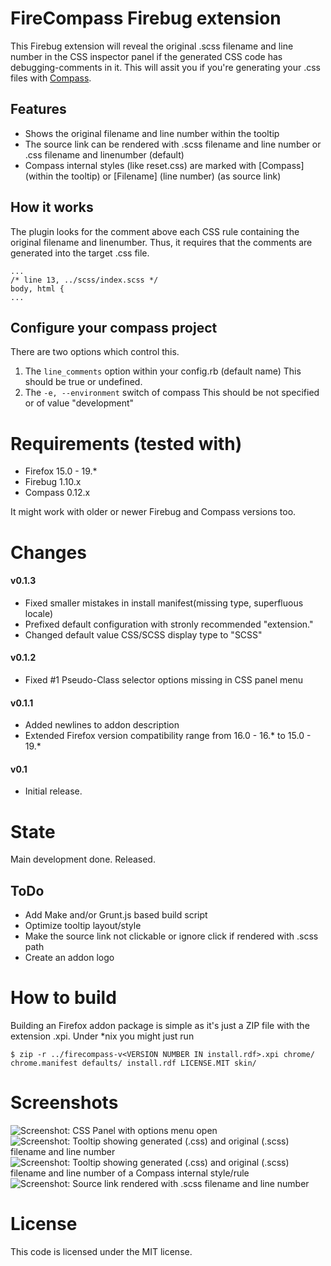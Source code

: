 # FireCompass Firebug extension

This Firebug extension will reveal the original .scss filename and line number in the CSS inspector panel if the generated CSS code has debugging-comments in it.
This will assit you if you're generating your .css files with [Compass](http://compass-style.org/).

## Features

* Shows the original filename and line number within the tooltip
* The source link can be rendered with .scss filename and line number or .css filename and linenumber (default) 
* Compass internal styles (like reset.css) are marked with \[Compass\] (within the tooltip) or \[Filename\] (line number) (as source link)


## How it works


The plugin looks for the comment above each CSS rule containing the original filename and linenumber.
Thus, it requires that the comments are generated into the target .css file.

```
...
/* line 13, ../scss/index.scss */
body, html {
...
```


## Configure your compass project

There are two options which control this.

1. The `line_comments` option within your config.rb (default name)
   This should be true or undefined.
2. The `-e, --environment` switch of compass
   This should be not specified or of value "development" 


# Requirements (tested with) 

* Firefox 15.0 - 19.*
* Firebug 1.10.x
* Compass 0.12.x

It might work with older or newer Firebug and Compass versions too.

# Changes

#### v0.1.3

* Fixed smaller mistakes in install manifest(missing type, superfluous locale)
* Prefixed default configuration with stronly recommended "extension."
* Changed default value CSS/SCSS display type to "SCSS"

#### v0.1.2

* Fixed #1 Pseudo-Class selector options missing in CSS panel menu

#### v0.1.1
* Added newlines to addon description
* Extended Firefox version compatibility range from 16.0 - 16.* to 15.0 - 19.* 
 
#### v0.1
* Initial release.

# State

Main development done. Released.


## ToDo

* Add Make and/or Grunt.js based build script
* Optimize tooltip layout/style 
* Make the source link not clickable or ignore click if rendered with .scss path 
* Create an addon logo

# How to build

Building an Firefox addon package is simple as it's just a ZIP file with the extension .xpi. Under \*nix you might just run

```
$ zip -r ../firecompass-v<VERSION NUMBER IN install.rdf>.xpi chrome/ chrome.manifest defaults/ install.rdf LICENSE.MIT skin/
```

# Screenshots

![Screenshot: CSS Panel with options menu open](https://raw.github.com/is-already-taken/firecompass/master/doc/screenshot_firecompass_css_panel_options_menu.png "CSS Panel with options menu open")
![Screenshot: Tooltip showing generated (.css) and original (.scss) filename and line number](https://raw.github.com/is-already-taken/firecompass/master/doc/screenshot_firecompass_showing_tooltip_compass_internal_rule.png "Tooltip showing generated (.css) and original (.scss) filename and line number")
![Screenshot: Tooltip showing generated (.css) and original (.scss) filename and line number of a Compass internal style/rule](https://raw.github.com/is-already-taken/firecompass/master/doc/screenshot_firecompass_showing_tooltip_normal_rule.png "Tooltip showing generated (.css) and original (.scss) filename and line number of a Compass internal style/rule")
![Screenshot: Source link rendered with .scss filename and line number](https://raw.github.com/is-already-taken/firecompass/master/doc/screenshot_firecompass_source_link_rendered_with_scss_filename_and_line.png "Source link rendered with .scss filename and line number")


# License 

This code is licensed under the MIT license.


